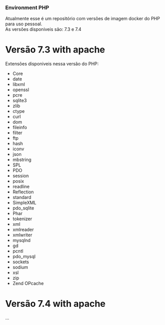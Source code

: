 ### Environment PHP

Atualmente esse é um repositório com versões de imagem docker do PHP para uso pessoal.  
As versões disponiveis são: 7.3 e 7.4

# Versão 7.3 with apache

Extensões disponiveis nessa versão do PHP:

* Core
* date
* libxml
* openssl
* pcre
* sqlite3
* zlib
* ctype
* curl
* dom
* fileinfo
* filter
* ftp
* hash
* iconv
* json
* mbstring
* SPL
* PDO
* session
* posix
* readline
* Reflection
* standard
* SimpleXML
* pdo_sqlite
* Phar
* tokenizer
* xml
* xmlreader
* xmlwriter
* mysqlnd
* gd
* pcntl
* pdo_mysql
* sockets
* sodium
* xsl
* zip
* Zend OPcache

# Versão 7.4 with apache

...